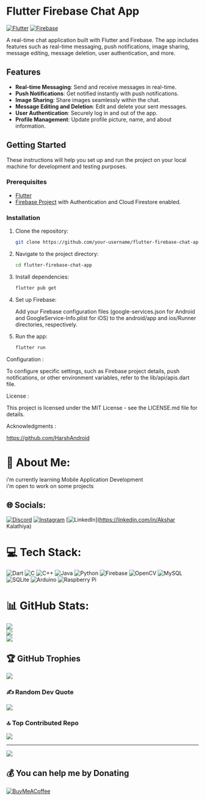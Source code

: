 # Flutter Firebase Chat App

[![Flutter](https://img.shields.io/badge/Flutter-%5E2.5.0-blue.svg?logo=flutter&longCache=true&style=flat-square)](https://flutter.dev/)
[![Firebase](https://img.shields.io/badge/Firebase-%5E9.0.0-orange.svg?logo=firebase&longCache=true&style=flat-square)](https://firebase.google.com/)

A real-time chat application built with Flutter and Firebase. The app includes features such as real-time messaging, push notifications, image sharing, message editing, message deletion, user authentication, and more.

## Features

- **Real-time Messaging**: Send and receive messages in real-time.
- **Push Notifications**: Get notified instantly with push notifications.
- **Image Sharing**: Share images seamlessly within the chat.
- **Message Editing and Deletion**: Edit and delete your sent messages.
- **User Authentication**: Securely log in and out of the app.
- **Profile Management**: Update profile picture, name, and about information.

## Getting Started

These instructions will help you set up and run the project on your local machine for development and testing purposes.

### Prerequisites

- [Flutter](https://flutter.dev/docs/get-started/install)
- [Firebase Project](https://console.firebase.google.com/) with Authentication and Cloud Firestore enabled.

### Installation

1. Clone the repository:

   ```bash
   git clone https://github.com/your-username/flutter-firebase-chat-app.git
2. Navigate to the project directory:
 
   ```bash
   cd flutter-firebase-chat-app
4. Install dependencies:

   ```bash
   flutter pub get

5. Set up Firebase:

    Add your Firebase configuration files (google-services.json for Android and GoogleService-Info.plist for iOS) to the android/app and ios/Runner     directories, respectively.

6. Run the app:

   ```bash
   flutter run

Configuration : 

To configure specific settings, such as Firebase project details, push notifications, or other environment variables, refer to the lib/api/apis.dart file.


License : 

This project is licensed under the MIT License - see the LICENSE.md file for details.

Acknowledgments : 

https://github.com/HarshAndroid





# 💫 About Me:
i'm currently learning Mobile Application Development<br>i'm open to work on some projects


## 🌐 Socials:
[![Discord](https://img.shields.io/badge/Discord-%237289DA.svg?logo=discord&logoColor=white)](https://discord.gg/https://discord.com/invite/Vkrp3hTb) [![Instagram](https://img.shields.io/badge/Instagram-%23E4405F.svg?logo=Instagram&logoColor=white)](https://instagram.com/akshu_23_24) [![LinkedIn](https://img.shields.io/badge/LinkedIn-%230077B5.svg?logo=linkedin&logoColor=white)](https://linkedin.com/in/Akshar Kalathiya) 

# 💻 Tech Stack:
![Dart](https://img.shields.io/badge/dart-%230175C2.svg?style=for-the-badge&logo=dart&logoColor=white) ![C](https://img.shields.io/badge/c-%2300599C.svg?style=for-the-badge&logo=c&logoColor=white) ![C++](https://img.shields.io/badge/c++-%2300599C.svg?style=for-the-badge&logo=c%2B%2B&logoColor=white) ![Java](https://img.shields.io/badge/java-%23ED8B00.svg?style=for-the-badge&logo=openjdk&logoColor=white) ![Python](https://img.shields.io/badge/python-3670A0?style=for-the-badge&logo=python&logoColor=ffdd54) ![Firebase](https://img.shields.io/badge/firebase-%23039BE5.svg?style=for-the-badge&logo=firebase) ![OpenCV](https://img.shields.io/badge/opencv-%23white.svg?style=for-the-badge&logo=opencv&logoColor=white) ![MySQL](https://img.shields.io/badge/mysql-%2300000f.svg?style=for-the-badge&logo=mysql&logoColor=white) ![SQLite](https://img.shields.io/badge/sqlite-%2307405e.svg?style=for-the-badge&logo=sqlite&logoColor=white) ![Arduino](https://img.shields.io/badge/-Arduino-00979D?style=for-the-badge&logo=Arduino&logoColor=white) ![Raspberry Pi](https://img.shields.io/badge/-RaspberryPi-C51A4A?style=for-the-badge&logo=Raspberry-Pi)
# 📊 GitHub Stats:
![](https://github-readme-stats.vercel.app/api?username=Akshar062&theme=dark&hide_border=false&include_all_commits=false&count_private=false)<br/>
![](https://github-readme-streak-stats.herokuapp.com/?user=Akshar062&theme=dark&hide_border=false)<br/>
![](https://github-readme-stats.vercel.app/api/top-langs/?username=Akshar062&theme=dark&hide_border=false&include_all_commits=false&count_private=false&layout=compact)

## 🏆 GitHub Trophies
![](https://github-profile-trophy.vercel.app/?username=Akshar062&theme=radical&no-frame=false&no-bg=true&margin-w=4)

### ✍️ Random Dev Quote
![](https://quotes-github-readme.vercel.app/api?type=horizontal&theme=radical)

### 🔝 Top Contributed Repo
![](https://github-contributor-stats.vercel.app/api?username=Akshar062&limit=5&theme=dark&combine_all_yearly_contributions=true)

---
[![](https://visitcount.itsvg.in/api?id=Akshar062&icon=0&color=0)](https://visitcount.itsvg.in)

  ## 💰 You can help me by Donating
  [![BuyMeACoffee](https://img.shields.io/badge/Buy%20Me%20a%20Coffee-ffdd00?style=for-the-badge&logo=buy-me-a-coffee&logoColor=black)](https://buymeacoffee.com/https://www.buymeacoffee.com/axar2324t) 
